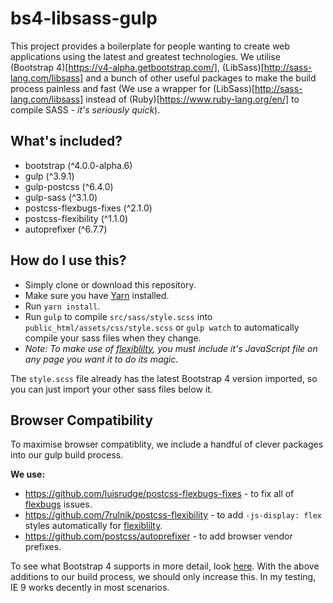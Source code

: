 # bs4-libsass-gulp
This project provides a boilerplate for people wanting to create web applications using the latest and greatest technologies. We utilise (Bootstrap 4)[https://v4-alpha.getbootstrap.com/], (LibSass)[http://sass-lang.com/libsass] and a bunch of other useful packages to make the build process painless and fast (We use a wrapper for (LibSass)[http://sass-lang.com/libsass] instead of (Ruby)[https://www.ruby-lang.org/en/] to compile SASS - *it's seriously quick*).

## What's included?
* bootstrap (^4.0.0-alpha.6)
* gulp (^3.9.1)
* gulp-postcss (^6.4.0)
* gulp-sass (^3.1.0)
* postcss-flexbugs-fixes (^2.1.0)
* postcss-flexibility (^1.1.0)
* autoprefixer (^6.7.7)

## How do I use this?
* Simply clone or download this repository.
* Make sure you have [Yarn](https://yarnpkg.com/en/docs/install) installed.
* Run `yarn install`.
* Run `gulp` to compile `src/sass/style.scss` into `public_html/assets/css/style.scss` or `gulp watch` to automatically compile your sass files when they change.
* *Note: To make use of [flexiblilty](https://github.com/jonathantneal/flexibility), you must include it's JavaScript file on any page you want it to do its magic.*

The `style.scss` file already has the latest Bootstrap 4 version imported, so you can just import your other sass files below it.

## Browser Compatibility
To maximise browser compatiblity, we include a handful of clever packages into our gulp build process.

**We use:**
* https://github.com/luisrudge/postcss-flexbugs-fixes - to fix all of [flexbugs](https://github.com/philipwalton/flexbugs) issues.
* https://github.com/7rulnik/postcss-flexibility - to add `-js-display: flex` styles automatically for [flexiblilty](https://github.com/jonathantneal/flexibility).
* https://github.com/postcss/autoprefixer - to add browser vendor prefixes.

To see what Bootstrap 4 supports in more detail, look [here](https://v4-alpha.getbootstrap.com/getting-started/browsers-devices/). With the above additions to our build process, we should only increase this. In my testing, IE 9 works decently in most scenarios.

